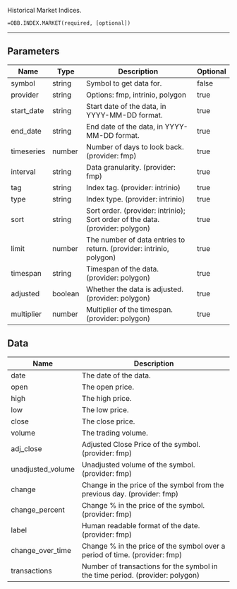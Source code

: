 <!-- markdownlint-disable MD041 -->

Historical Market Indices.

```excel wordwrap
=OBB.INDEX.MARKET(required, [optional])
```

---

## Parameters

| Name | Type | Description | Optional |
| ---- | ---- | ----------- | -------- |
| symbol | string | Symbol to get data for. | false |
| provider | string | Options: fmp, intrinio, polygon | true |
| start_date | string | Start date of the data, in YYYY-MM-DD format. | true |
| end_date | string | End date of the data, in YYYY-MM-DD format. | true |
| timeseries | number | Number of days to look back. (provider: fmp) | true |
| interval | string | Data granularity. (provider: fmp) | true |
| tag | string | Index tag. (provider: intrinio) | true |
| type | string | Index type. (provider: intrinio) | true |
| sort | string | Sort order. (provider: intrinio); Sort order of the data. (provider: polygon) | true |
| limit | number | The number of data entries to return. (provider: intrinio, polygon) | true |
| timespan | string | Timespan of the data. (provider: polygon) | true |
| adjusted | boolean | Whether the data is adjusted. (provider: polygon) | true |
| multiplier | number | Multiplier of the timespan. (provider: polygon) | true |

## Data

| Name | Description |
| ---- | ----------- |
| date | The date of the data.  |
| open | The open price.  |
| high | The high price.  |
| low | The low price.  |
| close | The close price.  |
| volume | The trading volume.  |
| adj_close | Adjusted Close Price of the symbol. (provider: fmp) |
| unadjusted_volume | Unadjusted volume of the symbol. (provider: fmp) |
| change | Change in the price of the symbol from the previous day. (provider: fmp) |
| change_percent | Change % in the price of the symbol. (provider: fmp) |
| label | Human readable format of the date. (provider: fmp) |
| change_over_time | Change % in the price of the symbol over a period of time. (provider: fmp) |
| transactions | Number of transactions for the symbol in the time period. (provider: polygon) |
